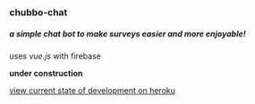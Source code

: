 ### chubbo-chat

##### **a simple chat bot** to make surveys easier and more enjoyable! 

uses *vue.js* with firebase

**under construction**

[view current state of development on heroku](https://chubbo-chat.herokuapp.com/)
